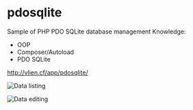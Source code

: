 # pdosqlite
Sample of PHP PDO SQLite database management
Knowledge:
- OOP
- Composer/Autoload
- PDO SQLite

http://vlien.cf/app/pdosqlite/

![Data listing](http://vlien.cf/app/pdosqlite/screenshot/Screenshot_2021-09-07_10-43-28.png)

![Data editing](http://vlien.cf/app/pdosqlite/screenshot/Screenshot_2021-09-07_10-45-30.png)

